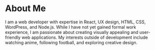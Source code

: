 # About Me

I am a web developer with expertise in React, UX design, HTML, CSS, WordPress, and Node.js. While I have not yet gained formal work experience, I am passionate about creating visually appealing and user-friendly web applications. My interests outside of development include watching anime, following football, and exploring creative design.
